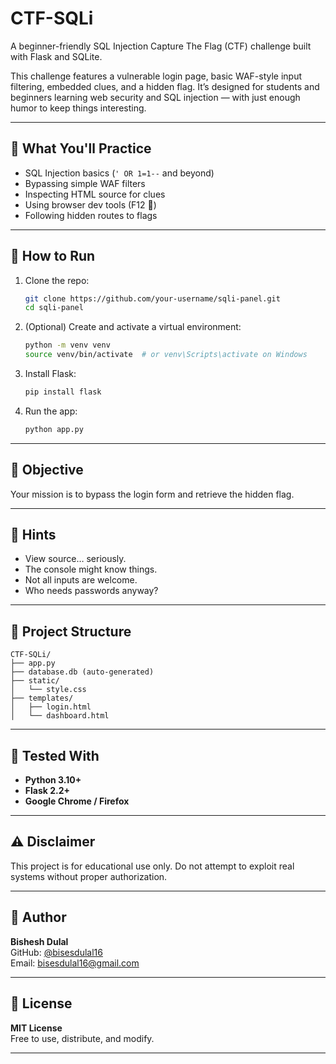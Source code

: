# CTF-SQLi

A beginner-friendly SQL Injection Capture The Flag (CTF) challenge built with Flask and SQLite.

This challenge features a vulnerable login page, basic WAF-style input filtering, embedded clues, and a hidden flag. It’s designed for students and beginners learning web security and SQL injection — with just enough humor to keep things interesting.

---

## 🧠 What You'll Practice

- SQL Injection basics (`' OR 1=1--` and beyond)
- Bypassing simple WAF filters
- Inspecting HTML source for clues
- Using browser dev tools (F12 👀)
- Following hidden routes to flags

---

## 🚀 How to Run

1. Clone the repo:

   ```bash
   git clone https://github.com/your-username/sqli-panel.git
   cd sqli-panel

2. (Optional) Create and activate a virtual environment:

    ```bash
   python -m venv venv
   source venv/bin/activate  # or venv\Scripts\activate on Windows

3. Install Flask:

    ```bash
    pip install flask

4. Run the app:

    ```bash
    python app.py

---

## 🎯 Objective
Your mission is to bypass the login form and retrieve the hidden flag.

---

## 💬 Hints

- View source… seriously.
- The console might know things.
- Not all inputs are welcome.
- Who needs passwords anyway?

---

## **📂 Project Structure**
```
CTF-SQLi/
├── app.py
├── database.db (auto-generated)
├── static/
│   └── style.css
├── templates/
│   ├── login.html
│   └── dashboard.html
```
---

## **🧪 Tested With**
- **Python 3.10+**
- **Flask 2.2+**
- **Google Chrome / Firefox**

---

## **⚠️ Disclaimer**
This project is for educational use only. Do not attempt to exploit real systems without proper authorization.

---

## **📅 Author**
**Bishesh Dulal**  
GitHub: [@bisesdulal16](https://github.com/bisesdulal16)  
Email: [bisesdulal16@gmail.com](mailto:bisesdulal16@gmail.com)

---

## **📃 License**
**MIT License**  
Free to use, distribute, and modify.

---












